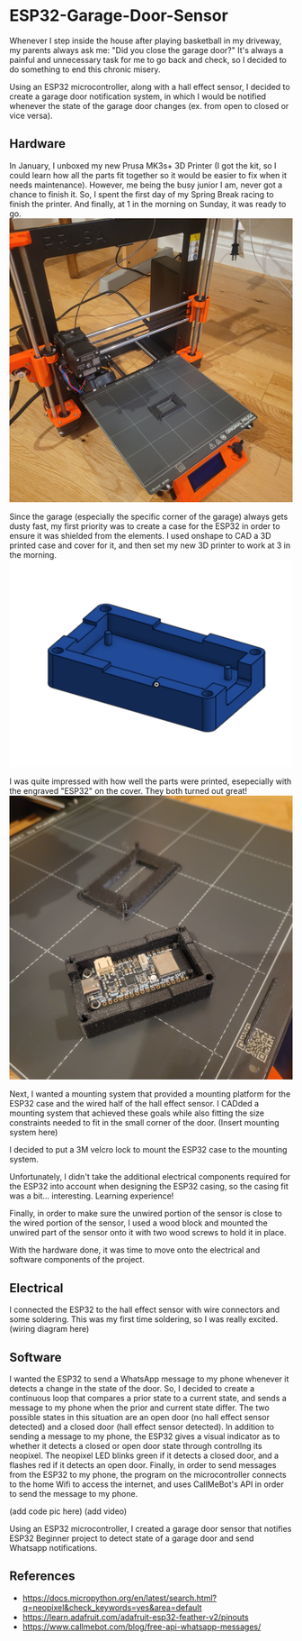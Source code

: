 # ESP32-Garage-Door-Sensor

Whenever I step inside the house after playing basketball in my driveway, my parents always ask me: "Did you close the garage door?" It's always a painful and unnecessary task for me to go back and check, so I decided to do something to end this chronic misery. 

Using an ESP32 microcontroller, along with a hall effect sensor, I decided to create a garage door notification system, in which I would be notified whenever the state of the garage door changes (ex. from open to closed or vice versa). 

## Hardware
In January, I unboxed my new Prusa MK3s+ 3D Printer (I got the kit, so I could learn how all the parts fit together so it would be easier to fix when it needs maintenance). However, me being the busy junior I am, never got a chance to finish it. So, I spent the first day of my Spring Break racing to finish the printer. And finally, at 1 in the morning on Sunday, it was ready to go.
![3D Printer](3dprints/Images/3dprinter.jpg)

Since the garage (especially the specific corner of the garage) always gets dusty fast, my first priority was to create a case for the ESP32 in order to ensure it was shielded from the elements. I used onshape to CAD a 3D printed case and cover for it, and then set my new 3D printer to work at 3 in the morning. 
![3DPrinted ESP32 Cover](3dprints/Images/bottomboximg.png)

I was quite impressed with how well the parts were printed, esepecially with the engraved "ESP32" on the cover. They both turned out great!
![3D Printed Parts](3dprints/Images/printed_parts.jpg)

Next, I wanted a mounting system that provided a mounting platform for the ESP32 case and the wired half of the hall effect sensor. I CADded a mounting system that achieved these goals while also fitting the size constraints needed to fit in the small corner of the door. 
(Insert mounting system here)

I decided to put a 3M velcro lock to mount the ESP32 case to the mounting system.

Unfortunately, I didn't take the additional electrical components required for the ESP32 into account when designing the ESP32 casing, so the casing fit was a bit... interesting. Learning experience! 

Finally, in order to make sure the unwired portion of the sensor is close to the wired portion of the sensor, I used a wood block and mounted the unwired part of the sensor onto it with two wood screws to hold it in place.

With the hardware done, it was time to move onto the electrical and software components of the project.

## Electrical
I connected the ESP32 to the hall effect sensor with wire connectors and some soldering. This was my first time soldering, so I was really excited.  
(wiring diagram here)

## Software
I wanted the ESP32 to send a WhatsApp message to my phone whenever it detects a change in the state of the door. So, I decided to create a continuous loop that compares a prior state to a current state, and sends a message to my phone when the prior and current state differ. The two possible states in this situation are an open door (no hall effect sensor detected) and a closed door (hall effect sensor detected). In addition to sending a message to my phone, the ESP32 gives a visual indicator as to whether it detects a closed or open door state through controllng its neopixel. The neopixel LED blinks green if it detects a closed door, and a flashes red if it detects an open door. Finally, in order to send messages from the ESP32 to my phone, the program on the microcontroller connects to the home Wifi to access the internet, and uses CallMeBot's API in order to send the message to my phone.

(add code pic here)
(add video)





Using an ESP32 microcontroller, I created a garage door sensor that notifies 
ESP32 Beginner project to detect state of a garage door and send Whatsapp notifications.

## References

- https://docs.micropython.org/en/latest/search.html?q=neopixel&check_keywords=yes&area=default
- https://learn.adafruit.com/adafruit-esp32-feather-v2/pinouts
- https://www.callmebot.com/blog/free-api-whatsapp-messages/
